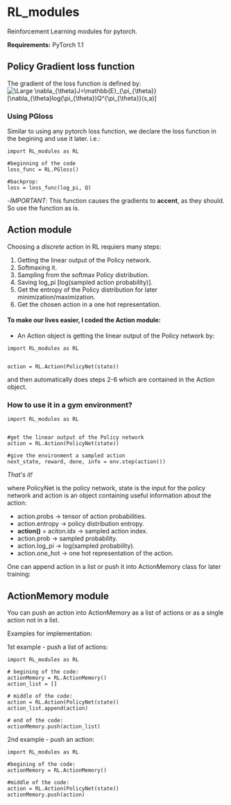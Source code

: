# RL_modules
Reinforcement Learning modules for pytorch.

**Requirements:**
PyTorch 1.1

## Policy Gradient loss function
The gradient of the loss function is defined by:
<img src="https://latex.codecogs.com/svg.latex?\Large&space;\nabla_{\theta}J=\mathbb{E}_{\pi_{\theta}}[\nabla_{\theta}log(\pi_{\theta})Q^{\pi_{\theta}}(s,a)]" title="\Large \nabla_{\theta}J=\mathbb{E}_{\pi_{\theta}}[\nabla_{\theta}log(\pi_{\theta})Q^{\pi_{\theta}}(s,a)]" />

### Using PGloss

Similar to using any pytorch loss function, we declare the loss function in the begining and use it later. i.e.:
```
import RL_modules as RL

#beginning of the code
loss_func = RL.PGloss()

#backprop:
loss = loss_func(log_pi, Q)
```

-_IMPORTANT_: This function causes the gradients to **accent**, as they should. So use the function as is.


## Action module

Choosing a *discrete* action in RL requiers many steps:
1. Getting  the linear output of the Policy network.
2. Softmaxing it.
3. Sampling from the softmax Policy distribution.
4. Saving log_pi [log(sampled action probability)].
5. Get the entropy of the Policy distribution for later minimization/maximization.
6. Get the chosen action in a one hot representation.

#### To make our lives easier, I coded the Action module:
- An Action object is getting the linear output of the Policy network by:
```
import RL_modules as RL


action = RL.Action(PolicyNet(state))
```
and then automatically does steps 2-6 which are contained in the Action object.


### How to use it in a gym environment?
```
import RL_modules as RL


#get the linear output of the Policy network
action = RL.Action(PolicyNet(state))

#give the environment a sampled action
next_state, reward, done, info = env.step(action())
```
*That's it!*

where PolicyNet is the policy network, state is the input for the policy network and
action is an object containing useful information about the action:
- action.probs -> tensor of action probabilities.
- action.entropy -> policy distribution entropy.
- **action()** = aciton.idx -> sampled action index.
- action.prob -> sampled probability.
- action.log_pi -> log(sampled probability).
- action.one_hot -> one hot representation of the action.

One can append action in a list or push it into ActionMemory class for later training:

## ActionMemory module

You can push an action into ActionMemory as a list of actions or as a single action not in a list.

Examples for implementation:

1st example - push a list of actions:
```
import RL_modules as RL

# begining of the code:
actionMemory = RL.ActionMemory()
action_list = []

# middle of the code:
action = RL.Action(PolicyNet(state))
action_list.append(action)

# end of the code:
actionMemory.push(action_list)
```

2nd example - push an action:
```
import RL_modules as RL

#begining of the code:
actionMemory = RL.ActionMemory()

#middle of the code:
action = RL.Action(PolicyNet(state))
actionMemory.push(action)
```

